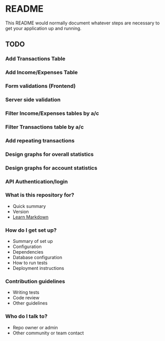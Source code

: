 # README #

This README would normally document whatever steps are necessary to get your application up and running.

## TODO ##

### Add Transactions Table ###
### Add Income/Expenses Table ###
### Form validations (Frontend) ###
### Server side validation ###
### Filter Income/Expenses tables by a/c ###
### Filter Transactions table by a/c ###
### Add repeating transactions ###
### Design graphs for overall statistics ###
### Design graphs for account statistics ###
### API Authentication/login ###

### What is this repository for? ###

* Quick summary
* Version
* [Learn Markdown](https://bitbucket.org/tutorials/markdowndemo)

### How do I get set up? ###

* Summary of set up
* Configuration
* Dependencies
* Database configuration
* How to run tests
* Deployment instructions

### Contribution guidelines ###

* Writing tests
* Code review
* Other guidelines

### Who do I talk to? ###

* Repo owner or admin
* Other community or team contact